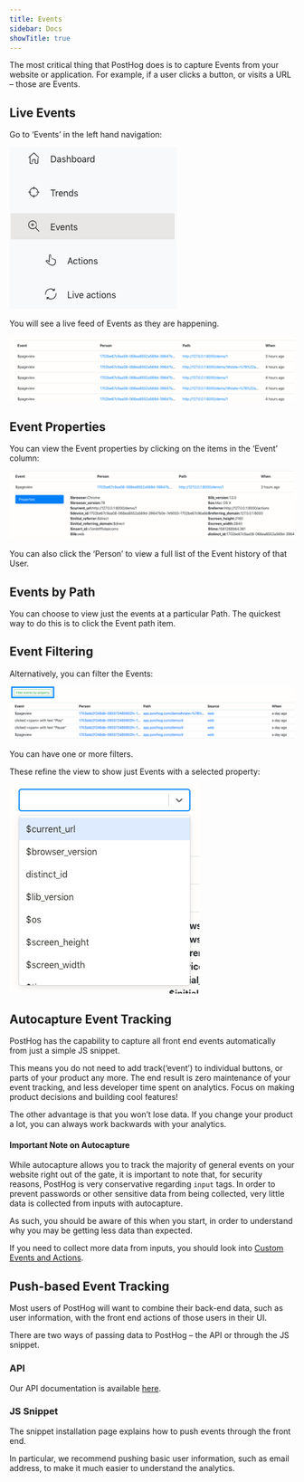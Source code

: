 ```yaml
---
title: Events
sidebar: Docs
showTitle: true
---
```


The most critical thing that PostHog does is to capture Events from your website or application. For example, if a user clicks a button, or visits a URL – those are Events.

## Live Events

Go to ‘Events’ in the left hand navigation:

![left hand navigation - events selected](../../images/03/Posthog-15.png)

You will see a live feed of Events as they are happening.

![live feed of events](../../images/02/Screenshot-2020-02-09-at-18.05.28.png)
<br>

## Event Properties

You can view the Event properties by clicking on the items in the ‘Event’ column:

![event properties](../../images/02/Screenshot-2020-02-09-at-18.06.41.png)

You can also click the ‘Person’ to view a full list of the Event history of that User.
<br>

## Events by Path

You can choose to view just the events at a particular Path. The quickest way to do this is to click the Event path item.
<br>

## Event Filtering

Alternatively, you can filter the Events:

![event filtering](../../images/03/Posthog-11.png)

You can have one or more filters.

These refine the view to show just Events with a selected property:

![Event property filtering](../../images/02/Screenshot-2020-02-09-at-18.09.29.png)
<br>

## Autocapture Event Tracking

PostHog has the capability to capture all front end events automatically from just a simple JS snippet.

This means you do not need to add track(‘event’) to individual buttons, or parts of your product any more. The end result is zero maintenance of your event tracking, and less developer time spent on analytics. Focus on making product decisions and building cool features!

The other advantage is that you won’t lose data. If you change your product a lot, you can always work backwards with your analytics.

#### Important Note on Autocapture

While autocapture allows you to track the majority of general events on your website right out of the gate, it is important to note that, for security reasons, PostHog is very conservative regarding `input` tags. In order to prevent passwords or other sensitive data from being collected, very little data is collected from inputs with autocapture.

As such, you should be aware of this when you start, in order to understand why you may be getting less data than expected.

If you need to collect more data from inputs, you should look into [Custom Events and Actions](/docs/features/actions).
<br>

## Push-based Event Tracking

Most users of PostHog will want to combine their back-end data, such as user information, with the front end actions of those users in their UI.

There are two ways of passing data to PostHog – the API or through the JS snippet.
<br>

### API

Our API documentation is available [here](/docs/integrations/api).
<br>

### JS Snippet

The snippet installation page explains how to push events through the front end.

In particular, we recommend pushing basic user information, such as email address, to make it much easier to understand the analytics.

